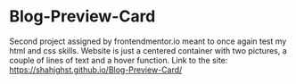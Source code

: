 # Blog-Preview-Card
Second project assigned by frontendmentor.io meant to once again test my html and css skills. Website is just a centered container with two pictures, a couple of lines of text and a hover function. Link to the site: https://shahjghst.github.io/Blog-Preview-Card/
